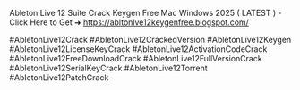 Ableton Live 12 Suite Crack Keygen Free Mac Windows 2025 ( LATEST ) - Click Here to Get ➜  https://abltonlve12keygenfree.blogspot.com/


#AbletonLive12Crack #AbletonLive12CrackedVersion #AbletonLive12Keygen #AbletonLive12LicenseKeyCrack #AbletonLive12ActivationCodeCrack #AbletonLive12FreeDownloadCrack #AbletonLive12FullVersionCrack #AbletonLive12SerialKeyCrack #AbletonLive12Torrent #AbletonLive12PatchCrack
